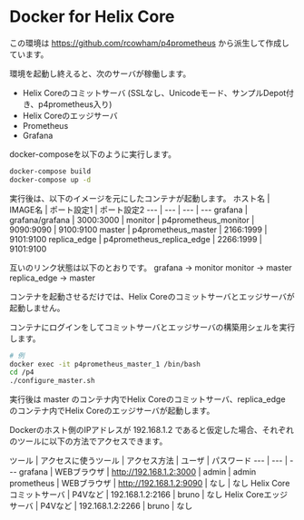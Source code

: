# Docker for Helix Core
この環境は https://github.com/rcowham/p4prometheus から派生して作成しています。

環境を起動し終えると、次のサーバが稼働します。
- Helix Coreのコミットサーバ (SSLなし、Unicodeモード、サンプルDepot付き、p4prometheus入り)
- Helix Coreのエッジサーバ
- Prometheus
- Grafana

docker-composeを以下のように実行します。
```bash
docker-compose build
docker-compose up -d
```

実行後は、以下のイメージを元にしたコンテナが起動します。
ホスト名 | IMAGE名 | ポート設定1 | ポート設定2 
--- | --- | --- | ---
grafana | grafana/grafana | 3000:3000 |
monitor | p4prometheus_monitor | 9090:9090 | 9100:9100
master | p4prometheus_master | 2166:1999 | 9101:9100
replica_edge | p4prometheus_replica_edge | 2266:1999 | 9101:9100

互いのリンク状態は以下のとおりです。
grafana -> monitor
monitor -> master
replica_edge -> master 

コンテナを起動させるだけでは、Helix Coreのコミットサーバとエッジサーバが起動しません。

コンテナにログインをしてコミットサーバとエッジサーバの構築用シェルを実行します。
```bash
# 例
docker exec -it p4prometheus_master_1 /bin/bash
cd /p4
./configure_master.sh
```

実行後は master のコンテナ内でHelix Coreのコミットサーバ、replica_edge のコンテナ内でHelix Coreのエッジサーバが起動します。

Dockerのホスト側のIPアドレスが 192.168.1.2 であると仮定した場合、それぞれのツールに以下の方法でアクセスできます。

ツール | アクセスに使うツール | アクセス方法 | ユーザ | パスワード
--- | --- | --- 
grafana | WEBブラウザ | http://192.168.1.2:3000 | admin | admin
prometheus | WEBブラウザ | http://192.168.1.2:9090 | なし | なし
Helix Coreコミットサーバ | P4Vなど | 192.168.1.2:2166 | bruno | なし
Helix Coreエッジサーバ | P4Vなど | 192.168.1.2:2266 | bruno | なし
